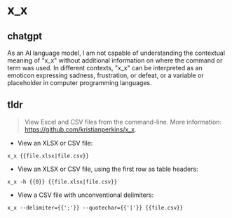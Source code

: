 # x_x 
## chatgpt 
As an AI language model, I am not capable of understanding the contextual meaning of "x_x" without additional information on where the command  or term was used. In different contexts, "x_x" can be interpreted as an emoticon expressing sadness, frustration, or defeat, or a variable or placeholder in computer programming languages. 

## tldr 
 
> View Excel and CSV files from the command-line.
> More information: <https://github.com/kristianperkins/x_x>.

- View an XLSX or CSV file:

`x_x {{file.xlsx|file.csv}}`

- View an XLSX or CSV file, using the first row as table headers:

`x_x -h {{0}} {{file.xlsx|file.csv}}`

- View a CSV file with unconventional delimiters:

`x_x --delimiter={{';'}} --quotechar={{'|'}} {{file.csv}}`
